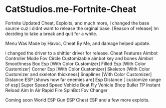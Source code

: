 # CatStudios.me-Fortnite-Cheat
Fortnite Updated Cheat, Exploits, and much more, I changed the base source cuz i didnt want to release the orginal base.
[Reason of release]
Im deciding to take a break and quit for a while.

Menu Was Made by Havoc, Cheat By Me, and damage helped update.

i changed the driver to a shittier driver for release.
Cheat Features
Aimbot
Controller Mode
Fov Circle
Customizable aimbot key and bones
Aimbot Smoothness
Box Esp
[With Color Customizer]
Filled Esp
[With Color Customizer]
Corner Esp
[With Color Customizer]
Skeleton
[With Color Customizer and skeleton thickness]
Snaplines
[With Color Customizer]
Distance ESP
[shows how far enemies are]
Esp Distance
[ customize range of esp]
Super Speed
Speed Vehicle
Boat Fly
Vehicle Bhop
Bullet TP
Instant Reload
Aim In Air
Rapid Fire
SpinBot
Fov Changer

Coming soon
World ESP
Gun ESP
Chest ESP
and a few more exploits.
